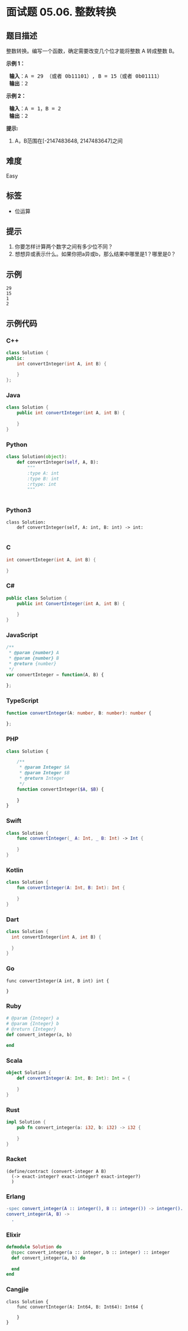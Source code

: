 # 面试题 05.06. 整数转换

## 题目描述

<p>整数转换。编写一个函数，确定需要改变几个位才能将整数 A 转成整数 B。</p>

<p><strong>示例 1：</strong></p>

<pre>
<strong> 输入</strong>：A = 29 （或者 0b11101）, B = 15（或者 0b01111）
<strong> 输出</strong>：2
</pre>

<p><strong>示例 2：</strong></p>

<pre>
<strong> 输入</strong>：A = 1，B = 2
<strong> 输出</strong>：2
</pre>

<p><strong>提示:</strong></p>

<ol>
	<li>A，B范围在[-2147483648, 2147483647]之间</li>
</ol>


## 难度

Easy

## 标签

- 位运算

## 提示

1. 你要怎样计算两个数字之间有多少位不同？
2. 想想异或表示什么。如果你把a异或b，那么结果中哪里是1？哪里是0？

## 示例

```
29
15
1
2
```

## 示例代码

### C++

```cpp
class Solution {
public:
    int convertInteger(int A, int B) {
        
    }
};
```

### Java

```java
class Solution {
    public int convertInteger(int A, int B) {
        
    }
}
```

### Python

```python
class Solution(object):
    def convertInteger(self, A, B):
        """
        :type A: int
        :type B: int
        :rtype: int
        """
        
```

### Python3

```python3
class Solution:
    def convertInteger(self, A: int, B: int) -> int:
        
```

### C

```c
int convertInteger(int A, int B) {
    
}
```

### C#

```csharp
public class Solution {
    public int ConvertInteger(int A, int B) {
        
    }
}
```

### JavaScript

```javascript
/**
 * @param {number} A
 * @param {number} B
 * @return {number}
 */
var convertInteger = function(A, B) {
    
};
```

### TypeScript

```typescript
function convertInteger(A: number, B: number): number {
    
};
```

### PHP

```php
class Solution {

    /**
     * @param Integer $A
     * @param Integer $B
     * @return Integer
     */
    function convertInteger($A, $B) {
        
    }
}
```

### Swift

```swift
class Solution {
    func convertInteger(_ A: Int, _ B: Int) -> Int {
        
    }
}
```

### Kotlin

```kotlin
class Solution {
    fun convertInteger(A: Int, B: Int): Int {
        
    }
}
```

### Dart

```dart
class Solution {
  int convertInteger(int A, int B) {
    
  }
}
```

### Go

```golang
func convertInteger(A int, B int) int {
    
}
```

### Ruby

```ruby
# @param {Integer} a
# @param {Integer} b
# @return {Integer}
def convert_integer(a, b)
    
end
```

### Scala

```scala
object Solution {
    def convertInteger(A: Int, B: Int): Int = {
        
    }
}
```

### Rust

```rust
impl Solution {
    pub fn convert_integer(a: i32, b: i32) -> i32 {
        
    }
}
```

### Racket

```racket
(define/contract (convert-integer A B)
  (-> exact-integer? exact-integer? exact-integer?)
  )
```

### Erlang

```erlang
-spec convert_integer(A :: integer(), B :: integer()) -> integer().
convert_integer(A, B) ->
  .
```

### Elixir

```elixir
defmodule Solution do
  @spec convert_integer(a :: integer, b :: integer) :: integer
  def convert_integer(a, b) do
    
  end
end
```

### Cangjie

```cangjie
class Solution {
    func convertInteger(A: Int64, B: Int64): Int64 {

    }
}
```

